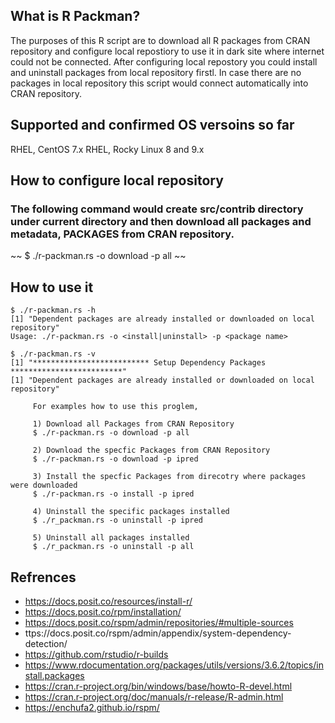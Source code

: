 ## What is R Packman?
The purposes of this R script are to download all R packages from CRAN repository and configure local repostiory to use it in dark site where internet could not be connected.
After configuring local repostory you could install and uninstall packages from local repository firstl.
In case there are no packages in local repository this script would connect automatically into CRAN repository.

## Supported and confirmed OS versoins so far
RHEL, CentOS 7.x
RHEL, Rocky Linux 8 and 9.x

## How to configure local repository
### The following command would create src/contrib directory under current directory and then download all packages and metadata, PACKAGES from CRAN repository.
~~
$ ./r-packman.rs -o download -p all
~~

## How to use it
~~~
$ ./r-packman.rs -h
[1] "Dependent packages are already installed or downloaded on local repository"
Usage: ./r-packman.rs -o <install|uninstall> -p <package name>

$ ./r-packman.rs -v
[1] "************************** Setup Dependency Packages *************************"
[1] "Dependent packages are already installed or downloaded on local repository"

     For examples how to use this proglem,

     1) Download all Packages from CRAN Repository
     $ ./r-packman.rs -o download -p all

     2) Download the specfic Packages from CRAN Repository
     $ ./r-packman.rs -o download -p ipred

     3) Install the specfic Packages from direcotry where packages were downloaded
     $ ./r-packman.rs -o install -p ipred

     4) Uninstall the specific packages installed
     $ ./r_packman.rs -o uninstall -p ipred

     5) Uninstall all packages installed
     $ ./r_packman.rs -o uninstall -p all
~~~

## Refrences
* https://docs.posit.co/resources/install-r/
* https://docs.posit.co/rpm/installation/
* https://docs.posit.co/rspm/admin/repositories/#multiple-sources
* ttps://docs.posit.co/rspm/admin/appendix/system-dependency-detection/
* https://github.com/rstudio/r-builds
* https://www.rdocumentation.org/packages/utils/versions/3.6.2/topics/install.packages
* https://cran.r-project.org/bin/windows/base/howto-R-devel.html
* https://cran.r-project.org/doc/manuals/r-release/R-admin.html
* https://enchufa2.github.io/rspm/
